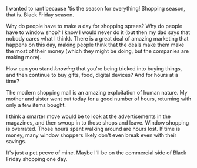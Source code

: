 I wanted to rant because 'tis the season for everything! Shopping season, that is. Black Friday season.

Why do people have to make a day for shopping sprees? Why do people have to window shop? I know I would never do it (but then my dad says that nobody cares what I think). There is a great deal of amazing marketing that happens on this day, making people think that the deals make them make the most of their money (which they might be doing, but the companies are making more).

How can you stand *knowing* that you're being tricked into buying things, and then continue to buy gifts, food, digital devices? And for hours at a time?

The modern shopping mall is an amazing exploitation of human nature. My mother and sister went out today for a good number of hours, returning with only a few items bought.

I think a smarter move would be to look at the advertisements in the magazines, and then swoop in to those shops and leave. Window shopping is overrated. Those hours spent walking around are hours lost. If time is money, many window shoppers likely don't even break even with their savings.

It's just a pet peeve of mine. Maybe I'll be on the commercial side of Black Friday shopping one day.